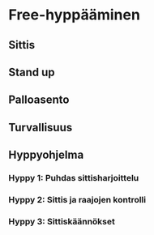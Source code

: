 # Free-hyppääminen

## Sittis
## Stand up
## Palloasento
## Turvallisuus
## Hyppyohjelma

### Hyppy 1: Puhdas sittisharjoittelu

### Hyppy 2: Sittis ja raajojen kontrolli

### Hyppy 3: Sittiskäännökset





